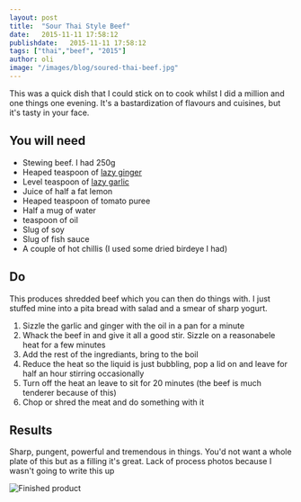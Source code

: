 ```yaml
---
layout: post
title:  "Sour Thai Style Beef"
date:   2015-11-11 17:58:12
publishdate:   2015-11-11 17:58:12
tags: ["thai","beef", "2015"]
author: oli
image: "/images/blog/soured-thai-beef.jpg"
---
```


This was a quick dish that I could stick on to cook whilst I did a million and one things one evening.  It's a bastardization of flavours and cuisines, but it's tasty in your face. 


## You will need

* Stewing beef.  I had 250g
* Heaped teaspoon of [lazy ginger](http://amzn.to/1QCDQ0q)
* Level teaspoon of [lazy garlic](http://amzn.to/1JTX9TL)
* Juice of half a fat lemon
* Heaped teaspoon of tomato puree
* Half a mug of water
* teaspoon of oil
* Slug of soy
* Slug of fish sauce
* A couple of hot chillis (I used some dried birdeye I had)

## Do

This produces shredded beef which you can then do things with.  I just stuffed mine into a pita bread with salad and a smear of sharp yogurt.

1. Sizzle the garlic and ginger with the oil in a pan for a minute
2. Whack the beef in and give it all a good stir. Sizzle on a reasonabele heat for a few minutes
3. Add the rest of the ingrediants, bring to the boil
4. Reduce the heat so the liquid is just bubbling, pop a lid on and leave for half an hour stirring occasionally
5. Turn off the heat an leave to sit for 20 minutes (the beef is much tenderer because of this)
6. Chop or shred the meat and do something with it


## Results

Sharp, pungent, powerful and tremendous in things.  You'd not want a whole plate of this but as a filling it's great.
Lack of process photos because I wasn't going to write this up

![Finished product](/images/blog/soured-thai-beef.jpg)
